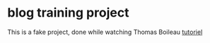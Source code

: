 # blog training project

This is a fake project, done while watching Thomas Boileau [tutoriel](https://www.youtube.com/watch?v=rjtATsqc4C4&list=PLxpwWcm_ndpwChu--AKg8HSFRKfc42IZW)
